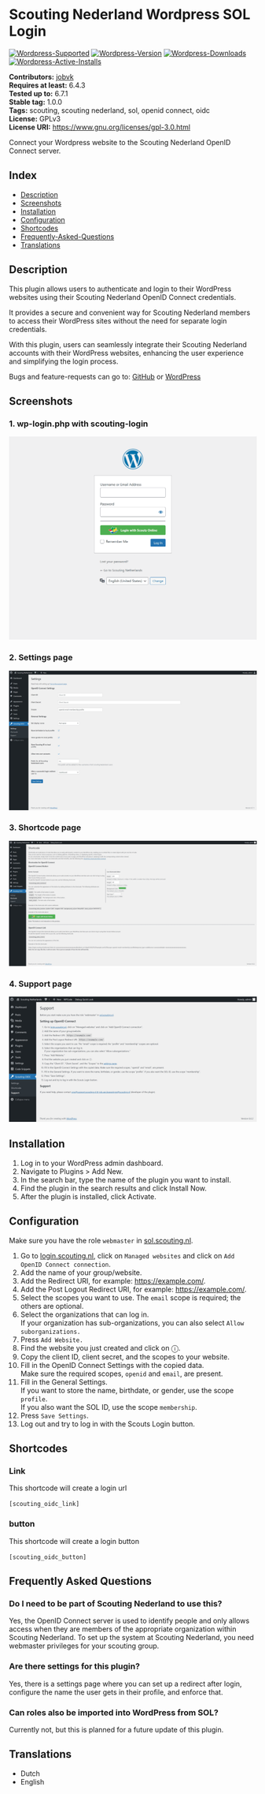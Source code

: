 # Scouting Nederland Wordpress SOL Login
[![Wordpress-Supported](https://img.shields.io/wordpress/v/scouting-openid-connect.svg)](https://wordpress.org/plugins/scouting-openid-connect/)
[![Wordpress-Version](https://img.shields.io/wordpress/plugin/v/scouting-openid-connect.svg)](https://wordpress.org/plugins/scouting-openid-connect/)
[![Wordpress-Downloads](https://img.shields.io/wordpress/plugin/dt/scouting-openid-connect.svg)](https://wordpress.org/plugins/scouting-openid-connect/)
[![Wordpress-Active-Installs](https://img.shields.io/wordpress/plugin/installs/scouting-openid-connect.svg)](https://wordpress.org/plugins/scouting-openid-connect/)

**Contributors:** [jobvk](https://github.com/jobvk) \
**Requires at least:** 6.4.3 \
**Tested up to:** 6.7.1 \
**Stable tag:** 1.0.0 \
**Tags:** scouting, scouting nederland, sol, openid connect, oidc \
**License:** GPLv3 \
**License URI:** https://www.gnu.org/licenses/gpl-3.0.html

Connect your Wordpress website to the Scouting Nederland OpenID Connect server.

## Index

* [Description](#description)
* [Screenshots](#screenshots)
* [Installation](#installation)
* [Configuration](#configuration)
* [Shortcodes](#shortcodes)
* [Frequently-Asked-Questions](#frequently-asked-questions)
* [Translations](#translations)

## Description

This plugin allows users to authenticate and login to their WordPress websites using their Scouting Nederland OpenID Connect credentials.

It provides a secure and convenient way for Scouting Nederland members to access their WordPress sites without the need for separate login credentials.

With this plugin, users can seamlessly integrate their Scouting Nederland accounts with their WordPress websites, enhancing the user experience and simplifying the login process.

Bugs and feature-requests can go to: [GitHub](https://github.com/Scouting-nl/scouting-openid-connect/issues) or [WordPress](https://wordpress.org/support/plugin/scouting-openid-connect)

## Screenshots

### 1. wp-login.php with scouting-login

![wp-login.php with scouting-login](assets/screenshot-1.png)

### 2. Settings page

![settings page](assets/screenshot-2.png)

### 3. Shortcode page

![support page](assets/screenshot-3.png)

### 4. Support page

![support page](assets/screenshot-4.png)

## Installation

1. Log in to your WordPress admin dashboard.
2. Navigate to Plugins > Add New.
3. In the search bar, type the name of the plugin you want to install.
4. Find the plugin in the search results and click Install Now.
5. After the plugin is installed, click Activate.

## Configuration

Make sure you have the role `webmaster` in [sol.scouting.nl](https://sol.scouting.nl).

1. Go to [login.scouting.nl](https://login.scouting.nl), click on `Managed websites` and click on `Add OpenID Connect connection`.
2. Add the name of your group/website.
3. Add the Redirect URI, for example: https://example.com/.
4. Add the Post Logout Redirect URI, for example: https://example.com/.
5. Select the scopes you want to use. The `email` scope is required; the others are optional.
6. Select the organizations that can log in. \
    If your organization has sub-organizations, you can also select `Allow suborganizations.`
7. Press `Add Website.`
8. Find the website you just created and click on ⓘ.
9. Copy the client ID, client secret, and the scopes to your website.
10. Fill in the OpenID Connect Settings with the copied data. \
    Make sure the required scopes, `openid` and `email`, are present.
11. Fill in the General Settings. \
    If you want to store the name, birthdate, or gender, use the scope `profile`. \
    If you also want the SOL ID, use the scope `membership`.
12. Press `Save Settings`.
13. Log out and try to log in with the Scouts Login button.

## Shortcodes

### Link
This shortcode will create a login url

`[scouting_oidc_link]`

### button
This shortcode will create a login button

`[scouting_oidc_button]`

## Frequently Asked Questions

### Do I need to be part of Scouting Nederland to use this?

Yes, the OpenID Connect server is used to identify people and only allows access when they are members of the appropriate organization within Scouting Nederland. To set up the system at Scouting Nederland, you need webmaster privileges for your scouting group.

### Are there settings for this plugin?

Yes, there is a settings page where you can set up a redirect after login, configure the name the user gets in their profile, and enforce that.

### Can roles also be imported into WordPress from SOL?

Currently not, but this is planned for a future update of this plugin.

## Translations

* Dutch
* English
